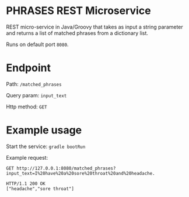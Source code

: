 # PHRASES REST Microservice

REST micro-service in Java/Groovy that takes as input a string 
parameter and returns a list of matched phrases from a dictionary list.

Runs on default port `8080`.

# Endpoint

Path: `/matched_phrases`

Query param: `input_text`

Http method: `GET`

# Example usage

Start the service:
```gradle bootRun```

Example request:
```
GET http://127.0.0.1:8080/matched_phrases?input_text=I%20have%20a%20sore%20throat%20and%20headache.
```

```
HTTP/1.1 200 OK
["headache","sore throat"]
```
